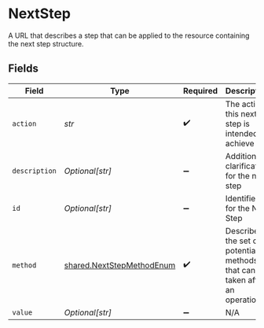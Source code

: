 # NextStep

A URL that describes a step that can be applied to the resource containing the next step structure.


## Fields

| Field                                                                        | Type                                                                         | Required                                                                     | Description                                                                  | Example                                                                      |
| ---------------------------------------------------------------------------- | ---------------------------------------------------------------------------- | ---------------------------------------------------------------------------- | ---------------------------------------------------------------------------- | ---------------------------------------------------------------------------- |
| `action`                                                                     | *str*                                                                        | :heavy_check_mark:                                                           | The action this next step is intended to achieve                             | cancel                                                                       |
| `description`                                                                | *Optional[str]*                                                              | :heavy_minus_sign:                                                           | Additional clarification for the next step                                   | remove offer from the order                                                  |
| `id`                                                                         | *Optional[str]*                                                              | :heavy_minus_sign:                                                           | Identifier for the Next Step                                                 | 2                                                                            |
| `method`                                                                     | [shared.NextStepMethodEnum](../../models/shared/nextstepmethodenum.md)       | :heavy_check_mark:                                                           | Describes the set of potential methods that can be taken after an operation. |                                                                              |
| `value`                                                                      | *Optional[str]*                                                              | :heavy_minus_sign:                                                           | N/A                                                                          | www.resourcelocation.com                                                     |
